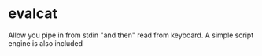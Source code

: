 # evalcat
Allow you pipe in from stdin "and then" read from keyboard. A simple script engine is also included
